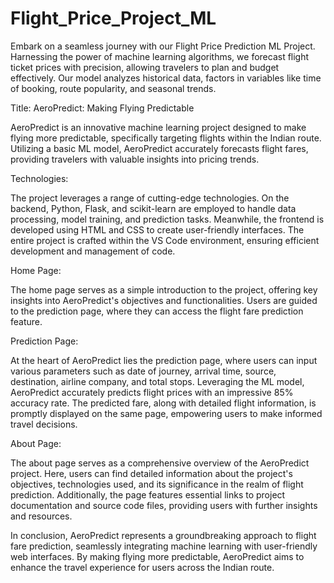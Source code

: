 # Flight_Price_Project_ML
Embark on a seamless journey with our Flight Price Prediction ML Project. Harnessing the power of machine learning algorithms, we forecast flight ticket prices with precision, allowing travelers to plan and budget effectively. Our model analyzes historical data, factors in variables like time of booking, route popularity, and seasonal trends.


Title: AeroPredict: Making Flying Predictable

AeroPredict is an innovative machine learning project designed to make flying more predictable, specifically targeting flights within the Indian route. Utilizing a basic ML model, AeroPredict accurately forecasts flight fares, providing travelers with valuable insights into pricing trends.

Technologies:

The project leverages a range of cutting-edge technologies. On the backend, Python, Flask, and scikit-learn are employed to handle data processing, model training, and prediction tasks. Meanwhile, the frontend is developed using HTML and CSS to create user-friendly interfaces. The entire project is crafted within the VS Code environment, ensuring efficient development and management of code.

Home Page:

The home page serves as a simple introduction to the project, offering key insights into AeroPredict's objectives and functionalities. Users are guided to the prediction page, where they can access the flight fare prediction feature.

Prediction Page:

At the heart of AeroPredict lies the prediction page, where users can input various parameters such as date of journey, arrival time, source, destination, airline company, and total stops. Leveraging the ML model, AeroPredict accurately predicts flight prices with an impressive 85% accuracy rate. The predicted fare, along with detailed flight information, is promptly displayed on the same page, empowering users to make informed travel decisions.

About Page:

The about page serves as a comprehensive overview of the AeroPredict project. Here, users can find detailed information about the project's objectives, technologies used, and its significance in the realm of flight prediction. Additionally, the page features essential links to project documentation and source code files, providing users with further insights and resources.

In conclusion, AeroPredict represents a groundbreaking approach to flight fare prediction, seamlessly integrating machine learning with user-friendly web interfaces. By making flying more predictable, AeroPredict aims to enhance the travel experience for users across the Indian route.
